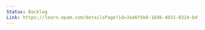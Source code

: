 ```yaml
---
Status: Backlog
Link: https://learn.epam.com/detailsPage?id=3a46fde8-16d6-4031-8324-b4fe106b3b01
---
```

